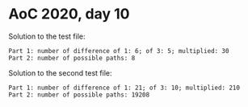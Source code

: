 # AoC 2020, day 10

Solution to the test file:

```
Part 1: number of difference of 1: 6; of 3: 5; multiplied: 30
Part 2: number of possible paths: 8
```

Solution to the second test file:

```
Part 1: number of difference of 1: 21; of 3: 10; multiplied: 210
Part 2: number of possible paths: 19208
```